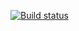 [![Build status](https://ci.appveyor.com/api/projects/status/nfupd78baiorcwgn?svg=true)](https://ci.appveyor.com/project/timoninae079/bdd)
